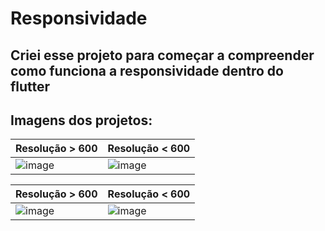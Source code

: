 # Responsividade

## Criei esse projeto para começar a compreender como funciona a responsividade dentro do flutter

## Imagens dos projetos:

| Resolução > 600  |  Resolução < 600 |
| ---------------  |  --------------- |
| ![image](https://github.com/IGDSCI/RESPONSIVIDADE-FLUTTER/assets/114839208/b96ffc79-73b0-451d-a9e7-62982c355620)  | ![image](https://github.com/IGDSCI/RESPONSIVIDADE-FLUTTER/assets/114839208/241c01c8-4f39-478d-be11-8d32bacd6011)  |

| Resolução > 600  |  Resolução < 600 |
| ---------------  |  --------------- |
| ![image](https://github.com/IGDSCI/RESPONSIVIDADE-FLUTTER/assets/114839208/f4cd717f-c03e-44d0-b2d9-f3ab1bda6944)  | ![image](https://github.com/IGDSCI/RESPONSIVIDADE-FLUTTER/assets/114839208/441cb504-a0e2-4e58-8729-8a05f0dcec2a)  |

